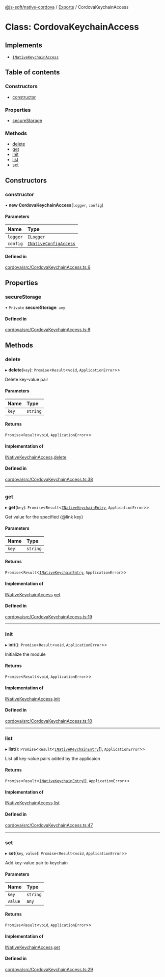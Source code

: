 [@js-soft/native-cordova](../README.md) / [Exports](../modules.md) / CordovaKeychainAccess

# Class: CordovaKeychainAccess

## Implements

-   [`INativeKeychainAccess`](../interfaces/INativeKeychainAccess.md)

## Table of contents

### Constructors

-   [constructor](CordovaKeychainAccess.md#constructor)

### Properties

-   [secureStorage](CordovaKeychainAccess.md#securestorage)

### Methods

-   [delete](CordovaKeychainAccess.md#delete)
-   [get](CordovaKeychainAccess.md#get)
-   [init](CordovaKeychainAccess.md#init)
-   [list](CordovaKeychainAccess.md#list)
-   [set](CordovaKeychainAccess.md#set)

## Constructors

### constructor

• **new CordovaKeychainAccess**(`logger`, `config`)

#### Parameters

| Name     | Type                                                          |
| :------- | :------------------------------------------------------------ |
| `logger` | `ILogger`                                                     |
| `config` | [`INativeConfigAccess`](../interfaces/INativeConfigAccess.md) |

#### Defined in

[cordova/src/CordovaKeychainAccess.ts:6](https://github.com/js-soft/ts-native-access/blob/68cf98a/packages/cordova/src/CordovaKeychainAccess.ts#L6)

## Properties

### secureStorage

• `Private` **secureStorage**: `any`

#### Defined in

[cordova/src/CordovaKeychainAccess.ts:8](https://github.com/js-soft/ts-native-access/blob/68cf98a/packages/cordova/src/CordovaKeychainAccess.ts#L8)

## Methods

### delete

▸ **delete**(`key`): `Promise`<`Result`<`void`, `ApplicationError`\>\>

Delete key-value pair

#### Parameters

| Name  | Type     |
| :---- | :------- |
| `key` | `string` |

#### Returns

`Promise`<`Result`<`void`, `ApplicationError`\>\>

#### Implementation of

[INativeKeychainAccess](../interfaces/INativeKeychainAccess.md).[delete](../interfaces/INativeKeychainAccess.md#delete)

#### Defined in

[cordova/src/CordovaKeychainAccess.ts:38](https://github.com/js-soft/ts-native-access/blob/68cf98a/packages/cordova/src/CordovaKeychainAccess.ts#L38)

---

### get

▸ **get**(`key`): `Promise`<`Result`<[`INativeKeychainEntry`](../interfaces/INativeKeychainEntry.md), `ApplicationError`\>\>

Get value for the specified {@link key}

#### Parameters

| Name  | Type     |
| :---- | :------- |
| `key` | `string` |

#### Returns

`Promise`<`Result`<[`INativeKeychainEntry`](../interfaces/INativeKeychainEntry.md), `ApplicationError`\>\>

#### Implementation of

[INativeKeychainAccess](../interfaces/INativeKeychainAccess.md).[get](../interfaces/INativeKeychainAccess.md#get)

#### Defined in

[cordova/src/CordovaKeychainAccess.ts:19](https://github.com/js-soft/ts-native-access/blob/68cf98a/packages/cordova/src/CordovaKeychainAccess.ts#L19)

---

### init

▸ **init**(): `Promise`<`Result`<`void`, `ApplicationError`\>\>

Initialize the module

#### Returns

`Promise`<`Result`<`void`, `ApplicationError`\>\>

#### Implementation of

[INativeKeychainAccess](../interfaces/INativeKeychainAccess.md).[init](../interfaces/INativeKeychainAccess.md#init)

#### Defined in

[cordova/src/CordovaKeychainAccess.ts:10](https://github.com/js-soft/ts-native-access/blob/68cf98a/packages/cordova/src/CordovaKeychainAccess.ts#L10)

---

### list

▸ **list**(): `Promise`<`Result`<[`INativeKeychainEntry`](../interfaces/INativeKeychainEntry.md)[], `ApplicationError`\>\>

List all key-value pairs added by the applicaion

#### Returns

`Promise`<`Result`<[`INativeKeychainEntry`](../interfaces/INativeKeychainEntry.md)[], `ApplicationError`\>\>

#### Implementation of

[INativeKeychainAccess](../interfaces/INativeKeychainAccess.md).[list](../interfaces/INativeKeychainAccess.md#list)

#### Defined in

[cordova/src/CordovaKeychainAccess.ts:47](https://github.com/js-soft/ts-native-access/blob/68cf98a/packages/cordova/src/CordovaKeychainAccess.ts#L47)

---

### set

▸ **set**(`key`, `value`): `Promise`<`Result`<`void`, `ApplicationError`\>\>

Add key-value pair to keychain

#### Parameters

| Name    | Type     |
| :------ | :------- |
| `key`   | `string` |
| `value` | `any`    |

#### Returns

`Promise`<`Result`<`void`, `ApplicationError`\>\>

#### Implementation of

[INativeKeychainAccess](../interfaces/INativeKeychainAccess.md).[set](../interfaces/INativeKeychainAccess.md#set)

#### Defined in

[cordova/src/CordovaKeychainAccess.ts:29](https://github.com/js-soft/ts-native-access/blob/68cf98a/packages/cordova/src/CordovaKeychainAccess.ts#L29)
